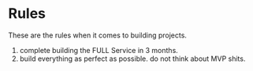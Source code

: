 # Rules

These are the rules when it comes to building projects.

1. complete building the FULL Service in 3 months.
2. build everything as perfect as possible. do not think about MVP shits.
